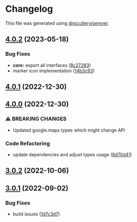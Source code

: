 # Changelog

This file was generated using [@jscutlery/semver](https://github.com/jscutlery/semver).

## [4.0.2](https://github.com/ng-maps/ng-maps/compare/core/4.0.1...core/4.0.2) (2023-05-18)


### Bug Fixes

* **core:** export all interfaces ([8c27283](https://github.com/ng-maps/ng-maps/commit/8c27283f4f8ab0a6ea7e2a814f77ca1af6105361))
* marker icon implementation ([14b3c93](https://github.com/ng-maps/ng-maps/commit/14b3c93a6991a4c454cf18d28b3e6feb8d093ce3))

## [4.0.1](https://github.com/ng-maps/ng-maps/compare/core/4.0.0...core/4.0.1) (2022-12-30)

## [4.0.0](https://github.com/ng-maps/ng-maps/compare/core/3.0.2...core/4.0.0) (2022-12-30)


### ⚠ BREAKING CHANGES

* Updated google.maps types which might change API

### Code Refactoring

* update dependencies and adjust types usage ([8d70d41](https://github.com/ng-maps/ng-maps/commit/8d70d416cb2ac77be5a7fbd50512d8e21bfbcb48))

## [3.0.2](https://github.com/ng-maps/ng-maps/compare/core/3.0.1...core/3.0.2) (2022-10-06)

## [3.0.1](https://github.com/ng-maps/ng-maps/compare/core-3.0.0...core-3.0.1) (2022-09-02)

### Bug Fixes

- build issues ([1d7c3d7](https://github.com/ng-maps/ng-maps/commit/1d7c3d7e3c1ebef586a4249cfb8add671f610529))
